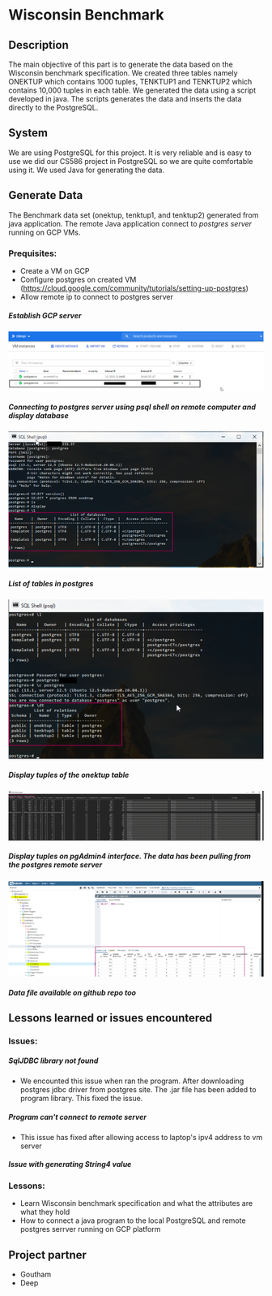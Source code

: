 # Wisconsin Benchmark

## Description

The main objective of this part is to generate the data based on the Wisconsin benchmark specification. We created three tables namely ONEKTUP which contains 1000 tuples, TENKTUP1 and TENKTUP2 which contains 10,000 tuples in each table. We generated the data using a script developed in java. The scripts generates the data and inserts the data directly to the PostgreSQL.


## System

We are using PostgreSQL for this project. It is very reliable and is easy to use we did our CS586 project in PostgreSQL so we are quite comfortable using it. We used Java for generating the data. 


## Generate Data

The Benchmark data set (onektup, tenktup1, and tenktup2) generated from java application. The remote Java application connect to *postgres server* running on GCP VMs. 
### Prequisites: 
* Create a VM on GCP
* Configure postgres on created VM (https://cloud.google.com/community/tutorials/setting-up-postgres) 
* Allow remote ip to connect to postgres server

##### Establish GCP server
![Establish GCP server](https://github.com/GouthamC7/Database_Implementation/blob/main/Google_vms.png)


##### Connecting to postgres server using psql shell on remote computer and display database
![Establish connection to GCP VMs (postgres loaded)](https://github.com/GouthamC7/Database_Implementation/blob/main/connection_to_psql_GCP_vms.png)

##### List of tables in postgres
![List of tables](https://github.com/GouthamC7/Database_Implementation/blob/main/list_tables.png)

##### Display tuples of the onektup table
![display tuples](https://github.com/GouthamC7/Database_Implementation/blob/main/display_record_from_onektup.png)

##### Display tuples on pgAdmin4 interface. The data has been pulling from the postgres remote server
![display tuples](https://github.com/GouthamC7/Database_Implementation/blob/main/access_server-throgh_pgadmin4.png) 

##### Data file available on github repo too


##  Lessons learned or issues encountered

### Issues: 
##### SqlJDBC library not found
* We encounted this issue when ran the program. After downloading postgres jdbc driver from postgres site. The .jar file has been added to program library. This fixed the issue. 
##### Program can't connect to remote server
* This issue has fixed after allowing access to laptop's ipv4 address to vm server
##### Issue with generating String4 value 

### Lessons:
* Learn Wisconsin benchmark specification and what the attributes are what they hold
* How to connect a java program to the local PostgreSQL and remote postgres serrver running on GCP platform

## Project partner

* Goutham 
* Deep
